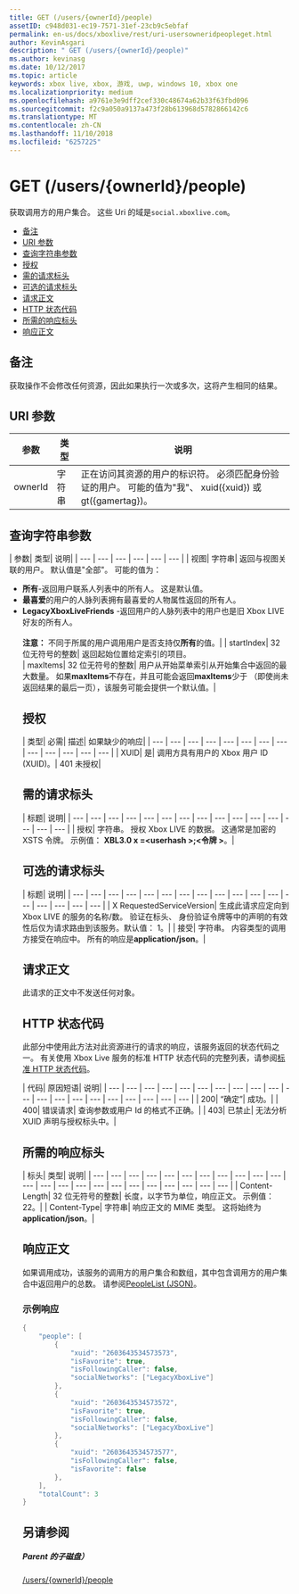 ```yaml
---
title: GET (/users/{ownerId}/people)
assetID: c948d031-ec19-7571-31ef-23cb9c5ebfaf
permalink: en-us/docs/xboxlive/rest/uri-usersowneridpeopleget.html
author: KevinAsgari
description: " GET (/users/{ownerId}/people)"
ms.author: kevinasg
ms.date: 10/12/2017
ms.topic: article
keywords: xbox live, xbox, 游戏, uwp, windows 10, xbox one
ms.localizationpriority: medium
ms.openlocfilehash: a9761e3e9dff2cef330c48674a62b33f63fbd096
ms.sourcegitcommit: f2c9a050a9137a473f28b613968d5782866142c6
ms.translationtype: MT
ms.contentlocale: zh-CN
ms.lasthandoff: 11/10/2018
ms.locfileid: "6257225"
---
```

# <a name="get-usersowneridpeople"></a>GET (/users/{ownerId}/people)
获取调用方的用户集合。
这些 Uri 的域是`social.xboxlive.com`。

  * [备注](#ID4EV)
  * [URI 参数](#ID4E5)
  * [查询字符串参数](#ID4EJB)
  * [授权](#ID4ERD)
  * [需的请求标头](#ID4EZE)
  * [可选的请求标头](#ID4EYF)
  * [请求正文](#ID4E5G)
  * [HTTP 状态代码](#ID4EJH)
  * [所需的响应标头](#ID4EBBAC)
  * [响应正文](#ID4ENCAC)

<a id="ID4EV"></a>


## <a name="remarks"></a>备注

获取操作不会修改任何资源，因此如果执行一次或多次，这将产生相同的结果。

<a id="ID4E5"></a>


## <a name="uri-parameters"></a>URI 参数

| 参数| 类型| 说明|
| --- | --- | --- |
| ownerId| 字符串| 正在访问其资源的用户的标识符。 必须匹配身份验证的用户。 可能的值为"我"、 xuid({xuid}) 或 gt({gamertag})。|

<a id="ID4EJB"></a>


## <a name="query-string-parameters"></a>查询字符串参数

| 参数| 类型| 说明|
| --- | --- | --- | --- | --- | --- |
| 视图| 字符串| 返回与视图关联的用户。 默认值是"全部"。 可能的值为： <ul><li><b>所有</b>-返回用户联系人列表中的所有人。 这是默认值。</li><li><b>最喜爱</b>的用户的人脉列表拥有最喜爱的人物属性返回的所有人。</li><li><b>LegacyXboxLiveFriends</b> -返回用户的人脉列表中的用户也是旧 Xbox LIVE 好友的所有人。</li></br>**注意：** 不同于所属的用户调用用户是否支持仅**所有**的值。|
| startIndex| 32 位无符号的整数| 返回起始位置给定索引的项目。  
| maxItems| 32 位无符号的整数| 用户从开始菜单索引从开始集合中返回的最大数量。 如果<b>maxItems</b>不存在，并且可能会返回<b>maxItems</b>少于 （即使尚未返回结果的最后一页），该服务可能会提供一个默认值。|

<a id="ID4ERD"></a>


## <a name="authorization"></a>授权

| 类型| 必需| 描述| 如果缺少的响应|
| --- | --- | --- | --- | --- | --- | --- | --- | --- | --- | --- | --- | --- |
| XUID| 是| 调用方具有用户的 Xbox 用户 ID (XUID)。| 401 未授权|

<a id="ID4EZE"></a>


## <a name="required-request-headers"></a>需的请求标头

| 标题| 说明|
| --- | --- | --- | --- | --- | --- | --- | --- | --- | --- | --- | --- | --- | --- | --- |
| 授权| 字符串。 授权 Xbox LIVE 的数据。 这通常是加密的 XSTS 令牌。 示例值： <b>XBL3.0 x =&lt;userhash >;&lt;令牌 ></b>。|

<a id="ID4EYF"></a>


## <a name="optional-request-headers"></a>可选的请求标头

| 标题| 说明|
| --- | --- | --- | --- | --- | --- | --- | --- | --- | --- | --- | --- | --- | --- | --- | --- | --- |
| X RequestedServiceVersion| 生成此请求应定向到 Xbox LIVE 的服务的名称/数。 验证在标头、 身份验证令牌等中的声明的有效性后仅为请求路由到该服务。默认值： 1。|
| 接受| 字符串。 内容类型的调用方接受在响应中。 所有的响应是<b>application/json</b>。|

<a id="ID4E5G"></a>


## <a name="request-body"></a>请求正文

此请求的正文中不发送任何对象。

<a id="ID4EJH"></a>


## <a name="http-status-codes"></a>HTTP 状态代码

此部分中使用此方法对此资源进行的请求的响应，该服务返回的状态代码之一。 有关使用 Xbox Live 服务的标准 HTTP 状态代码的完整列表，请参阅[标准 HTTP 状态代码](../../additional/httpstatuscodes.md)。

| 代码| 原因短语| 说明|
| --- | --- | --- | --- | --- | --- | --- | --- | --- | --- | --- | --- | --- | --- | --- | --- | --- | --- | --- | --- |
| 200| “确定”| 成功。|
| 400| 错误请求| 查询参数或用户 Id 的格式不正确。|
| 403| 已禁止| 无法分析 XUID 声明与授权标头中。|

<a id="ID4EBBAC"></a>


## <a name="required-response-headers"></a>所需的响应标头

| 标头| 类型| 说明|
| --- | --- | --- | --- | --- | --- | --- | --- | --- | --- | --- | --- | --- | --- | --- | --- | --- | --- | --- | --- | --- | --- | --- |
| Content-Length| 32 位无符号的整数| 长度，以字节为单位，响应正文。 示例值： 22。|
| Content-Type| 字符串| 响应正文的 MIME 类型。 这将始终为<b>application/json</b>。|

<a id="ID4ENCAC"></a>


## <a name="response-body"></a>响应正文

如果调用成功，该服务的调用方的用户集合和数组，其中包含调用方的用户集合中返回用户的总数。 请参阅[PeopleList (JSON)](../../json/json-peoplelist.md)。

<a id="ID4EZCAC"></a>


### <a name="sample-response"></a>示例响应


```cpp
{
    "people": [
        {
            "xuid": "2603643534573573",
            "isFavorite": true,
            "isFollowingCaller": false,
            "socialNetworks": ["LegacyXboxLive"]
        },
        {
            "xuid": "2603643534573572",
            "isFavorite": true,
            "isFollowingCaller": false,
            "socialNetworks": ["LegacyXboxLive"]
        },
        {
            "xuid": "2603643534573577",
            "isFollowingCaller": false,
            "isFavorite": false
        },
    ],
    "totalCount": 3
}

```


<a id="ID4EDDAC"></a>


## <a name="see-also"></a>另请参阅

<a id="ID4EFDAC"></a>


##### <a name="parent"></a>Parent 的子磁盘）

[/users/{ownerId}/people](uri-usersowneridpeople.md)
